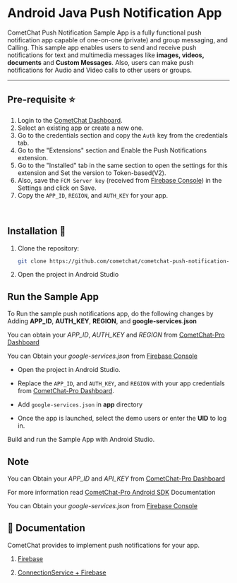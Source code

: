 # Android Java Push Notification App

CometChat Push Notification Sample App is a fully functional push notification app capable of one-on-one (private) and group messaging, and Calling. This sample app enables users to send and receive push notifications for text and multimedia messages like **images, videos, documents** and **Custom Messages**. Also, users can make push notifications for Audio and Video calls to other users or groups.

<hr/>

## Pre-requisite :star:
1. Login to the <a href="https://app.cometchat.io/" target="_blank">CometChat Dashboard</a>.
2. Select an existing app or create a new one.
3. Go to the credentials section and copy the `Auth` key from the credentials tab.
4. Go to the "Extensions" section and Enable the Push Notifications extension.
5. Go to the "Installed" tab in the same section to open the settings for this extension and Set the version to Token-based(V2).
6. Also, save the `FCM Server key` (received from [Firebase Console](https://console.firebase.google.com/)) in the Settings and click on Save.
7. Copy the `APP_ID`, `REGION`, and `AUTH_KEY` for your app.
</br>

 
## Installation :wrench:

1. Clone the repository:
   ```sh
   git clone https://github.com/cometchat/cometchat-push-notification-app-android.git
    ```
2. Open the project in Android Studio
   

## Run the Sample App

To Run the sample push notifications app, do the following changes by Adding **APP_ID**, **AUTH_KEY**, **REGION**, and **google-services.json**

   You can obtain your  *APP_ID*, *AUTH_KEY* and *REGION* from [CometChat-Pro Dashboard](https://app.cometchat.io/)

   You can Obtain your  *google-services.json* from [Firebase Console](https://console.firebase.google.com/)

   - Open the project in Android Studio.

   - Replace the `APP_ID`, and `AUTH_KEY`, and `REGION` with your app credentials from [CometChat-Pro Dashboard](https://app.cometchat.io/).
   
   - Add `google-services.json` in **app** directory

   - Once the app is launched, select the demo users or enter the **UID** to log in.


Build and run the Sample App with Android Studio.
       

## Note
  
   You can Obtain your  *APP_ID* and *API_KEY* from [CometChat-Pro Dashboard](https://app.cometchat.com/)

   For more information read [CometChat-Pro Android SDK](https://prodocs.cometchat.com/docs/android-quick-start)
   Documentation

   You can Obtain your  *google-services.json* from [Firebase Console](https://console.firebase.google.com/)


## 📝 Documentation

CometChat provides to implement push notifications for your app.

 1. [Firebase](https://prodocs.cometchat.com/docs/android-extensions-enhanced-push-notification)

 2. [ConnectionService + Firebase](https://prodocs.cometchat.com/docs/android-push-notification-with-connectionservice) 


